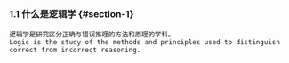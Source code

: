 ### 1.1 什么是逻辑学 {#section-1} 
```
逻辑学是研究区分正确与错误推理的方法和原理的学科。 
Logic is the study of the methods and principles used to distinguish correct from incorrect reasoning.
```
